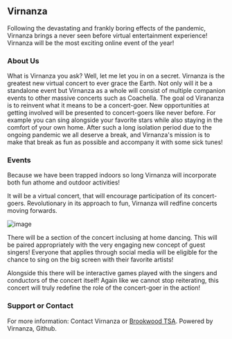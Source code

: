 ## Virnanza

Following the devastating and frankly boring effects of the pandemic, Virnanza brings a never seen before virtual entertainment experience! Virnanza will be the most exciting online event of the year!

### About Us

What is Virnanza you ask? Well, let me let you in on a secret. Virnanza is the greatest new virtual concert to ever grace the Earth.
Not only will it be a standalone event but Virnanza as a whole will consist of multiple companion events to other massive concerts such as Coachella. The goal od Virananza is to reinvent what it means to be a concert-goer. New opportunities at getting involved will be presented to concert-goers like never before. For example you can sing alongside your favorite stars while also staying in the comfort of your own home. After such a long isolation period due to the ongoing pandemic we all deserve a break, and Virnanza's mission is to make that break as fun as possible and accompany it with some sick tunes!

### Events

Because we have been trapped indoors so long Virnanza will incorporate both fun athome and outdoor activities!

It will be a virtual concert, that will encourage participation of its concert-goers. Revolutionary in its approach to fun, Virnanza will redfine concerts moving forwards.

![image](https://user-images.githubusercontent.com/68302111/155452728-7526d28b-aeed-4bc0-88b0-3ec1ee9def44.png)

There will be a section of the concert inclusing at home dancing.
This will be paired appropriately with the very engaging new concept of guest singers! Everyone that applies through social media will be eligible for the chance to sing on the big screen with their favorite artists!

Alongside this there will be interactive games played with the singers and conductors of the concert itself! Again like we cannot stop reiterating, this concert will truly redefine the role of the concert-goer in the action!

### Support or Contact

For more information:
Contact Virnanza or [Brookwood TSA](https://brookwoodtsa.weebly.com/).
Powered by Virnanza, Github.

